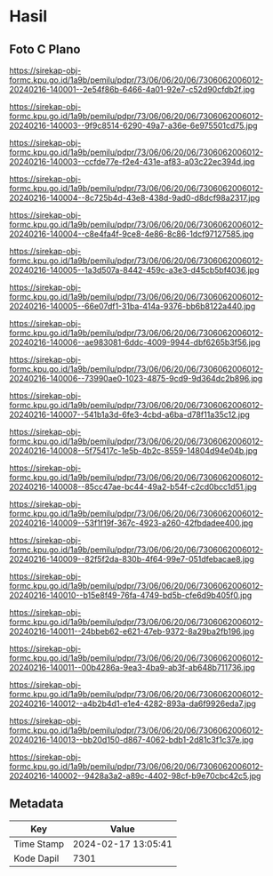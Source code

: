 # Hasil

## Foto C Plano

https://sirekap-obj-formc.kpu.go.id/1a9b/pemilu/pdpr/73/06/06/20/06/7306062006012-20240216-140001--2e54f86b-6466-4a01-92e7-c52d90cfdb2f.jpg

https://sirekap-obj-formc.kpu.go.id/1a9b/pemilu/pdpr/73/06/06/20/06/7306062006012-20240216-140003--9f9c8514-6290-49a7-a36e-6e975501cd75.jpg

https://sirekap-obj-formc.kpu.go.id/1a9b/pemilu/pdpr/73/06/06/20/06/7306062006012-20240216-140003--ccfde77e-f2e4-431e-af83-a03c22ec394d.jpg

https://sirekap-obj-formc.kpu.go.id/1a9b/pemilu/pdpr/73/06/06/20/06/7306062006012-20240216-140004--8c725b4d-43e8-438d-9ad0-d8dcf98a2317.jpg

https://sirekap-obj-formc.kpu.go.id/1a9b/pemilu/pdpr/73/06/06/20/06/7306062006012-20240216-140004--c8e4fa4f-9ce8-4e86-8c86-1dcf97127585.jpg

https://sirekap-obj-formc.kpu.go.id/1a9b/pemilu/pdpr/73/06/06/20/06/7306062006012-20240216-140005--1a3d507a-8442-459c-a3e3-d45cb5bf4036.jpg

https://sirekap-obj-formc.kpu.go.id/1a9b/pemilu/pdpr/73/06/06/20/06/7306062006012-20240216-140005--66e07df1-31ba-414a-9376-bb6b8122a440.jpg

https://sirekap-obj-formc.kpu.go.id/1a9b/pemilu/pdpr/73/06/06/20/06/7306062006012-20240216-140006--ae983081-6ddc-4009-9944-dbf6265b3f56.jpg

https://sirekap-obj-formc.kpu.go.id/1a9b/pemilu/pdpr/73/06/06/20/06/7306062006012-20240216-140006--73990ae0-1023-4875-9cd9-9d364dc2b896.jpg

https://sirekap-obj-formc.kpu.go.id/1a9b/pemilu/pdpr/73/06/06/20/06/7306062006012-20240216-140007--541b1a3d-6fe3-4cbd-a6ba-d78f11a35c12.jpg

https://sirekap-obj-formc.kpu.go.id/1a9b/pemilu/pdpr/73/06/06/20/06/7306062006012-20240216-140008--5f75417c-1e5b-4b2c-8559-14804d94e04b.jpg

https://sirekap-obj-formc.kpu.go.id/1a9b/pemilu/pdpr/73/06/06/20/06/7306062006012-20240216-140008--85cc47ae-bc44-49a2-b54f-c2cd0bcc1d51.jpg

https://sirekap-obj-formc.kpu.go.id/1a9b/pemilu/pdpr/73/06/06/20/06/7306062006012-20240216-140009--53f1f19f-367c-4923-a260-42fbdadee400.jpg

https://sirekap-obj-formc.kpu.go.id/1a9b/pemilu/pdpr/73/06/06/20/06/7306062006012-20240216-140009--82f5f2da-830b-4f64-99e7-051dfebacae8.jpg

https://sirekap-obj-formc.kpu.go.id/1a9b/pemilu/pdpr/73/06/06/20/06/7306062006012-20240216-140010--b15e8f49-76fa-4749-bd5b-cfe6d9b405f0.jpg

https://sirekap-obj-formc.kpu.go.id/1a9b/pemilu/pdpr/73/06/06/20/06/7306062006012-20240216-140011--24bbeb62-e621-47eb-9372-8a29ba2fb196.jpg

https://sirekap-obj-formc.kpu.go.id/1a9b/pemilu/pdpr/73/06/06/20/06/7306062006012-20240216-140011--00b4286a-9ea3-4ba9-ab3f-ab648b711736.jpg

https://sirekap-obj-formc.kpu.go.id/1a9b/pemilu/pdpr/73/06/06/20/06/7306062006012-20240216-140012--a4b2b4d1-e1e4-4282-893a-da6f9926eda7.jpg

https://sirekap-obj-formc.kpu.go.id/1a9b/pemilu/pdpr/73/06/06/20/06/7306062006012-20240216-140013--bb20d150-d867-4062-bdb1-2d81c3f1c37e.jpg

https://sirekap-obj-formc.kpu.go.id/1a9b/pemilu/pdpr/73/06/06/20/06/7306062006012-20240216-140002--9428a3a2-a89c-4402-98cf-b9e70cbc42c5.jpg


## Metadata

| Key        | Value               |
| ---------- | ------------------- |
| Time Stamp | 2024-02-17 13:05:41 |
| Kode Dapil | 7301                |



